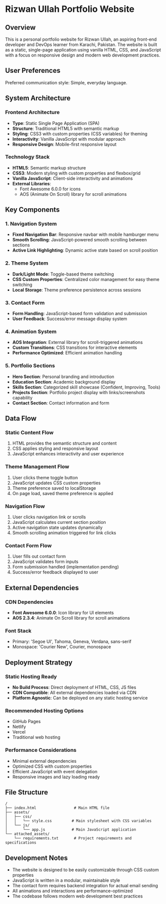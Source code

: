 # Rizwan Ullah Portfolio Website

## Overview

This is a personal portfolio website for Rizwan Ullah, an aspiring front-end developer and DevOps learner from Karachi, Pakistan. The website is built as a static, single-page application using vanilla HTML, CSS, and JavaScript with a focus on responsive design and modern web development practices.

## User Preferences

Preferred communication style: Simple, everyday language.

## System Architecture

### Frontend Architecture
- **Type**: Static Single Page Application (SPA)
- **Structure**: Traditional HTML5 with semantic markup
- **Styling**: CSS3 with custom properties (CSS variables) for theming
- **Interactivity**: Vanilla JavaScript with modular approach
- **Responsive Design**: Mobile-first responsive layout

### Technology Stack
- **HTML5**: Semantic markup structure
- **CSS3**: Modern styling with custom properties and flexbox/grid
- **Vanilla JavaScript**: Client-side interactivity and animations
- **External Libraries**: 
  - Font Awesome 6.0.0 for icons
  - AOS (Animate On Scroll) library for scroll animations

## Key Components

### 1. Navigation System
- **Fixed Navigation Bar**: Responsive navbar with mobile hamburger menu
- **Smooth Scrolling**: JavaScript-powered smooth scrolling between sections
- **Active Link Highlighting**: Dynamic active state based on scroll position

### 2. Theme System
- **Dark/Light Mode**: Toggle-based theme switching
- **CSS Custom Properties**: Centralized color management for easy theme switching
- **Local Storage**: Theme preference persistence across sessions

### 3. Contact Form
- **Form Handling**: JavaScript-based form validation and submission
- **User Feedback**: Success/error message display system

### 4. Animation System
- **AOS Integration**: External library for scroll-triggered animations
- **Custom Transitions**: CSS transitions for interactive elements
- **Performance Optimized**: Efficient animation handling

### 5. Portfolio Sections
- **Hero Section**: Personal branding and introduction
- **Education Section**: Academic background display
- **Skills Section**: Categorized skill showcase (Confident, Improving, Tools)
- **Projects Section**: Portfolio project display with links/screenshots capability
- **Contact Section**: Contact information and form

## Data Flow

### Static Content Flow
1. HTML provides the semantic structure and content
2. CSS applies styling and responsive layout
3. JavaScript enhances interactivity and user experience

### Theme Management Flow
1. User clicks theme toggle button
2. JavaScript updates CSS custom properties
3. Theme preference saved to localStorage
4. On page load, saved theme preference is applied

### Navigation Flow
1. User clicks navigation link or scrolls
2. JavaScript calculates current section position
3. Active navigation state updates dynamically
4. Smooth scrolling animation triggered for link clicks

### Contact Form Flow
1. User fills out contact form
2. JavaScript validates form inputs
3. Form submission handled (implementation pending)
4. Success/error feedback displayed to user

## External Dependencies

### CDN Dependencies
- **Font Awesome 6.0.0**: Icon library for UI elements
- **AOS 2.3.4**: Animate On Scroll library for scroll animations

### Font Stack
- Primary: 'Segoe UI', Tahoma, Geneva, Verdana, sans-serif
- Monospace: 'Courier New', Courier, monospace

## Deployment Strategy

### Static Hosting Ready
- **No Build Process**: Direct deployment of HTML, CSS, JS files
- **CDN Compatible**: All external dependencies loaded via CDN
- **Platform Agnostic**: Can be deployed on any static hosting service

### Recommended Hosting Options
- GitHub Pages
- Netlify
- Vercel
- Traditional web hosting

### Performance Considerations
- Minimal external dependencies
- Optimized CSS with custom properties
- Efficient JavaScript with event delegation
- Responsive images and lazy loading ready

## File Structure

```
/
├── index.html                 # Main HTML file
├── assets/
│   ├── css/
│   │   └── style.css         # Main stylesheet with CSS variables
│   └── js/
│       └── app.js            # Main JavaScript application
└── attached_assets/
    └── requirements.txt       # Project requirements and specifications
```

## Development Notes

- The website is designed to be easily customizable through CSS custom properties
- JavaScript is written in a modular, maintainable style
- The contact form requires backend integration for actual email sending
- All animations and interactions are performance-optimized
- The codebase follows modern web development best practices